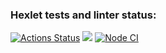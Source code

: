 ### Hexlet tests and linter status:
[![Actions Status](https://github.com/Vlad-Code/frontend-project-11/workflows/hexlet-check/badge.svg)](https://github.com/Vlad-Code/frontend-project-11/actions)
<a href="https://codeclimate.com/github/Vlad-Code/frontend-project-11/maintainability"><img src="https://api.codeclimate.com/v1/badges/021f9de60d190dc948dc/maintainability" /></a>
[![Node CI](https://github.com/Vlad-Code/frontend-project-11/actions/workflows/nodejs.yml/badge.svg)](https://github.com/Vlad-Code/frontend-project-11/actions/workflows/nodejs.yml)